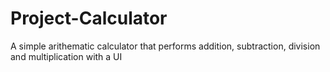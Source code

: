# Project-Calculator
A simple arithematic calculator that performs addition, subtraction, division and multiplication with a UI
